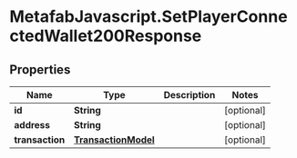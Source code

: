 # MetafabJavascript.SetPlayerConnectedWallet200Response

## Properties

Name | Type | Description | Notes
------------ | ------------- | ------------- | -------------
**id** | **String** |  | [optional] 
**address** | **String** |  | [optional] 
**transaction** | [**TransactionModel**](TransactionModel.md) |  | [optional] 


